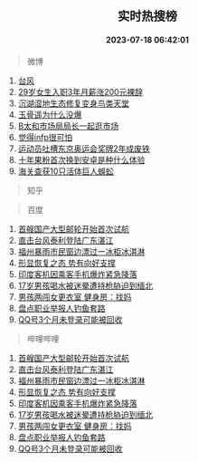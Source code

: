 <div align="center"><h2>实时热搜榜</h2><h4>2023-07-18 06:42:01</h4></div>

> 微博  

1. [台风](https://s.weibo.com/weibo?q=%E5%8F%B0%E9%A3%8E&t=31&band_rank=1&Refer=top)<br />
2. [29岁女生入职3年月薪涨200元裸辞](https://s.weibo.com/weibo?q=%2329%E5%B2%81%E5%A5%B3%E7%94%9F%E5%85%A5%E8%81%8C3%E5%B9%B4%E6%9C%88%E8%96%AA%E6%B6%A8200%E5%85%83%E8%A3%B8%E8%BE%9E%23&t=31&band_rank=2&Refer=top)<br />
3. [沉湖湿地生态修复变身鸟类天堂](https://s.weibo.com/weibo?q=%23%E6%B2%89%E6%B9%96%E6%B9%BF%E5%9C%B0%E7%94%9F%E6%80%81%E4%BF%AE%E5%A4%8D%E5%8F%98%E8%BA%AB%E9%B8%9F%E7%B1%BB%E5%A4%A9%E5%A0%82%23&t=31&band_rank=3&Refer=top)<br />
4. [玉骨遥为什么没爆](https://s.weibo.com/weibo?q=%23%E7%8E%89%E9%AA%A8%E9%81%A5%E4%B8%BA%E4%BB%80%E4%B9%88%E6%B2%A1%E7%88%86%23&t=31&band_rank=4&Refer=top)<br />
5. [B太和市场局局长一起逛市场](https://s.weibo.com/weibo?q=B%E5%A4%AA%E5%92%8C%E5%B8%82%E5%9C%BA%E5%B1%80%E5%B1%80%E9%95%BF%E4%B8%80%E8%B5%B7%E9%80%9B%E5%B8%82%E5%9C%BA&t=31&band_rank=5&Refer=top)<br />
6. [觉得infp很可怕](https://s.weibo.com/weibo?q=%E8%A7%89%E5%BE%97infp%E5%BE%88%E5%8F%AF%E6%80%95&t=31&band_rank=6&Refer=top)<br />
7. [运动员吐槽东京奥运会奖牌2年成废铁](https://s.weibo.com/weibo?q=%23%E8%BF%90%E5%8A%A8%E5%91%98%E5%90%90%E6%A7%BD%E4%B8%9C%E4%BA%AC%E5%A5%A5%E8%BF%90%E4%BC%9A%E5%A5%96%E7%89%8C2%E5%B9%B4%E6%88%90%E5%BA%9F%E9%93%81%23&t=31&band_rank=7&Refer=top)<br />
8. [十年果粉首次换到安卓是种什么体验](https://s.weibo.com/weibo?q=%E5%8D%81%E5%B9%B4%E6%9E%9C%E7%B2%89%E9%A6%96%E6%AC%A1%E6%8D%A2%E5%88%B0%E5%AE%89%E5%8D%93%E6%98%AF%E7%A7%8D%E4%BB%80%E4%B9%88%E4%BD%93%E9%AA%8C&t=31&band_rank=8&Refer=top)<br />
9. [海关查获10只活体巨人蜈蚣](https://s.weibo.com/weibo?q=%23%E6%B5%B7%E5%85%B3%E6%9F%A5%E8%8E%B710%E5%8F%AA%E6%B4%BB%E4%BD%93%E5%B7%A8%E4%BA%BA%E8%9C%88%E8%9A%A3%23&t=31&band_rank=9&Refer=top)<br />

> 知乎  


> 百度  

1. [首艘国产大型邮轮开始首次试航](https://www.baidu.com/s?wd=%E9%A6%96%E8%89%98%E5%9B%BD%E4%BA%A7%E5%A4%A7%E5%9E%8B%E9%82%AE%E8%BD%AE%E5%BC%80%E5%A7%8B%E9%A6%96%E6%AC%A1%E8%AF%95%E8%88%AA&sa=fyb_news&rsv_dl=fyb_news)<br />
2. [直击台风泰利登陆广东湛江](https://www.baidu.com/s?wd=%E7%9B%B4%E5%87%BB%E5%8F%B0%E9%A3%8E%E6%B3%B0%E5%88%A9%E7%99%BB%E9%99%86%E5%B9%BF%E4%B8%9C%E6%B9%9B%E6%B1%9F&sa=fyb_news&rsv_dl=fyb_news)<br />
3. [福州暴雨市民窗边漂过一冰柜冰淇淋](https://www.baidu.com/s?wd=%E7%A6%8F%E5%B7%9E%E6%9A%B4%E9%9B%A8%E5%B8%82%E6%B0%91%E7%AA%97%E8%BE%B9%E6%BC%82%E8%BF%87%E4%B8%80%E5%86%B0%E6%9F%9C%E5%86%B0%E6%B7%87%E6%B7%8B&sa=fyb_news&rsv_dl=fyb_news)<br />
4. [形显恢复之态 势有向好支撑](https://www.baidu.com/s?wd=%E5%BD%A2%E6%98%BE%E6%81%A2%E5%A4%8D%E4%B9%8B%E6%80%81+%E5%8A%BF%E6%9C%89%E5%90%91%E5%A5%BD%E6%94%AF%E6%92%91&sa=fyb_news&rsv_dl=fyb_news)<br />
5. [印度客机因乘客手机爆炸紧急降落](https://www.baidu.com/s?wd=%E5%8D%B0%E5%BA%A6%E5%AE%A2%E6%9C%BA%E5%9B%A0%E4%B9%98%E5%AE%A2%E6%89%8B%E6%9C%BA%E7%88%86%E7%82%B8%E7%B4%A7%E6%80%A5%E9%99%8D%E8%90%BD&sa=fyb_news&rsv_dl=fyb_news)<br />
6. [17岁男孩喝水被迷晕遭持枪胁迫到缅北](https://www.baidu.com/s?wd=17%E5%B2%81%E7%94%B7%E5%AD%A9%E5%96%9D%E6%B0%B4%E8%A2%AB%E8%BF%B7%E6%99%95%E9%81%AD%E6%8C%81%E6%9E%AA%E8%83%81%E8%BF%AB%E5%88%B0%E7%BC%85%E5%8C%97&sa=fyb_news&rsv_dl=fyb_news)<br />
7. [男孩两闯女更衣室 健身房：找妈](https://www.baidu.com/s?wd=%E7%94%B7%E5%AD%A9%E4%B8%A4%E9%97%AF%E5%A5%B3%E6%9B%B4%E8%A1%A3%E5%AE%A4+%E5%81%A5%E8%BA%AB%E6%88%BF%EF%BC%9A%E6%89%BE%E5%A6%88&sa=fyb_news&rsv_dl=fyb_news)<br />
8. [盘点职业举报人钓鱼套路](https://www.baidu.com/s?wd=%E7%9B%98%E7%82%B9%E8%81%8C%E4%B8%9A%E4%B8%BE%E6%8A%A5%E4%BA%BA%E9%92%93%E9%B1%BC%E5%A5%97%E8%B7%AF&sa=fyb_news&rsv_dl=fyb_news)<br />
9. [QQ号3个月未登录可能被回收](https://www.baidu.com/s?wd=QQ%E5%8F%B73%E4%B8%AA%E6%9C%88%E6%9C%AA%E7%99%BB%E5%BD%95%E5%8F%AF%E8%83%BD%E8%A2%AB%E5%9B%9E%E6%94%B6&sa=fyb_news&rsv_dl=fyb_news)<br />

> 哔哩哔哩  

1. [首艘国产大型邮轮开始首次试航](https://www.baidu.com/s?wd=%E9%A6%96%E8%89%98%E5%9B%BD%E4%BA%A7%E5%A4%A7%E5%9E%8B%E9%82%AE%E8%BD%AE%E5%BC%80%E5%A7%8B%E9%A6%96%E6%AC%A1%E8%AF%95%E8%88%AA&sa=fyb_news&rsv_dl=fyb_news)<br />
2. [直击台风泰利登陆广东湛江](https://www.baidu.com/s?wd=%E7%9B%B4%E5%87%BB%E5%8F%B0%E9%A3%8E%E6%B3%B0%E5%88%A9%E7%99%BB%E9%99%86%E5%B9%BF%E4%B8%9C%E6%B9%9B%E6%B1%9F&sa=fyb_news&rsv_dl=fyb_news)<br />
3. [福州暴雨市民窗边漂过一冰柜冰淇淋](https://www.baidu.com/s?wd=%E7%A6%8F%E5%B7%9E%E6%9A%B4%E9%9B%A8%E5%B8%82%E6%B0%91%E7%AA%97%E8%BE%B9%E6%BC%82%E8%BF%87%E4%B8%80%E5%86%B0%E6%9F%9C%E5%86%B0%E6%B7%87%E6%B7%8B&sa=fyb_news&rsv_dl=fyb_news)<br />
4. [形显恢复之态 势有向好支撑](https://www.baidu.com/s?wd=%E5%BD%A2%E6%98%BE%E6%81%A2%E5%A4%8D%E4%B9%8B%E6%80%81+%E5%8A%BF%E6%9C%89%E5%90%91%E5%A5%BD%E6%94%AF%E6%92%91&sa=fyb_news&rsv_dl=fyb_news)<br />
5. [印度客机因乘客手机爆炸紧急降落](https://www.baidu.com/s?wd=%E5%8D%B0%E5%BA%A6%E5%AE%A2%E6%9C%BA%E5%9B%A0%E4%B9%98%E5%AE%A2%E6%89%8B%E6%9C%BA%E7%88%86%E7%82%B8%E7%B4%A7%E6%80%A5%E9%99%8D%E8%90%BD&sa=fyb_news&rsv_dl=fyb_news)<br />
6. [17岁男孩喝水被迷晕遭持枪胁迫到缅北](https://www.baidu.com/s?wd=17%E5%B2%81%E7%94%B7%E5%AD%A9%E5%96%9D%E6%B0%B4%E8%A2%AB%E8%BF%B7%E6%99%95%E9%81%AD%E6%8C%81%E6%9E%AA%E8%83%81%E8%BF%AB%E5%88%B0%E7%BC%85%E5%8C%97&sa=fyb_news&rsv_dl=fyb_news)<br />
7. [男孩两闯女更衣室 健身房：找妈](https://www.baidu.com/s?wd=%E7%94%B7%E5%AD%A9%E4%B8%A4%E9%97%AF%E5%A5%B3%E6%9B%B4%E8%A1%A3%E5%AE%A4+%E5%81%A5%E8%BA%AB%E6%88%BF%EF%BC%9A%E6%89%BE%E5%A6%88&sa=fyb_news&rsv_dl=fyb_news)<br />
8. [盘点职业举报人钓鱼套路](https://www.baidu.com/s?wd=%E7%9B%98%E7%82%B9%E8%81%8C%E4%B8%9A%E4%B8%BE%E6%8A%A5%E4%BA%BA%E9%92%93%E9%B1%BC%E5%A5%97%E8%B7%AF&sa=fyb_news&rsv_dl=fyb_news)<br />
9. [QQ号3个月未登录可能被回收](https://www.baidu.com/s?wd=QQ%E5%8F%B73%E4%B8%AA%E6%9C%88%E6%9C%AA%E7%99%BB%E5%BD%95%E5%8F%AF%E8%83%BD%E8%A2%AB%E5%9B%9E%E6%94%B6&sa=fyb_news&rsv_dl=fyb_news)<br />
